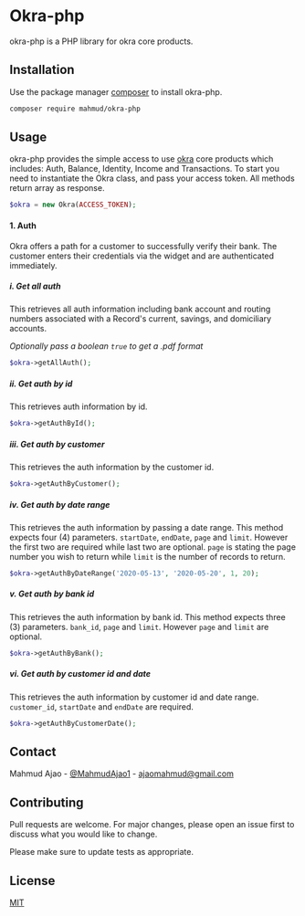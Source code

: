 # Okra-php

okra-php is a PHP library for okra core products.

## Installation

Use the package manager [composer](https://getcomposer.org/download/) to install okra-php.

```bash
composer require mahmud/okra-php
```

## Usage
okra-php provides the simple access to use [okra](https://okra.ng) core products which includes: Auth, Balance, Identity, Income and Transactions.
To start you need to instantiate the Okra class, and pass your access token. All methods return array as response.
```php
$okra = new Okra(ACCESS_TOKEN);
```
#### 1. Auth
Okra offers a path for a customer to successfully verify their bank. The customer enters their credentials via the widget and are authenticated immediately.

##### i. Get all auth
This retrieves all auth information including bank account and routing numbers associated with a Record's current, savings, and domiciliary accounts.

_Optionally pass a boolean `true` to get a .pdf format_
```php
$okra->getAllAuth();
```

##### ii. Get auth by id
This retrieves auth information by id.
```php
$okra->getAuthById();
```

##### iii. Get auth by customer
This retrieves the auth information by the customer id.
```php
$okra->getAuthByCustomer();
```

##### iv. Get auth by date range
This retrieves the auth information by passing a date range. This method expects four (4) parameters.
`startDate`, `endDate`, `page` and `limit`. However the first two are required while last two are optional.
`page` is stating the page number you wish to return while `limit` is the number of records to return.
```php
$okra->getAuthByDateRange('2020-05-13', '2020-05-20', 1, 20);
```
##### v. Get auth by bank id
This retrieves the auth information by bank id. This method expects three (3) parameters.
`bank_id`, `page` and `limit`. However `page` and `limit` are optional.
```php
$okra->getAuthByBank();
```

##### vi. Get auth by customer id and date
This retrieves the auth information by customer id and date range.
`customer_id`, `startDate` and `endDate` are required.
```php
$okra->getAuthByCustomerDate();
```

## Contact

Mahmud Ajao - [@MahmudAjao1](https://twitter.com/@MahmudAjao1) - ajaomahmud@gmail.com


## Contributing
Pull requests are welcome. For major changes, please open an issue first to discuss what you would like to change.

Please make sure to update tests as appropriate.

## License
[MIT](https://github.com/Horlarmeday/okra-php/blob/main/LICENSE)